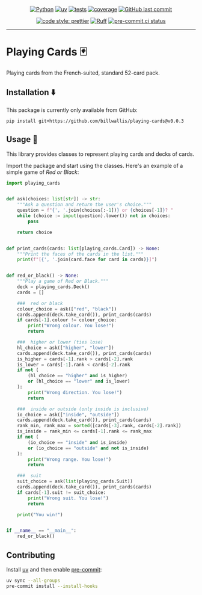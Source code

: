 <div align="center">

[![Python](https://img.shields.io/badge/Python-3.11+-blue.svg)](https://www.python.org/downloads/)
[![uv](https://img.shields.io/endpoint?url=https://raw.githubusercontent.com/astral-sh/uv/main/assets/badge/v0.json)](https://github.com/astral-sh/uv)
[![tests](https://github.com/billwallis/playing-cards/actions/workflows/tests.yaml/badge.svg)](https://github.com/billwallis/playing-cards/actions/workflows/tests.yaml)
[![coverage](coverage.svg)](https://github.com/dbrgn/coverage-badge)
[![GitHub last commit](https://img.shields.io/github/last-commit/billwallis/playing-cards)](https://shields.io/badges/git-hub-last-commit)

[![code style: prettier](https://img.shields.io/badge/code_style-prettier-ff69b4.svg?style=flat-square)](https://github.com/prettier/prettier)
[![Ruff](https://img.shields.io/endpoint?url=https://raw.githubusercontent.com/astral-sh/ruff/main/assets/badge/v2.json)](https://github.com/astral-sh/ruff)
[![pre-commit.ci status](https://results.pre-commit.ci/badge/github/billwallis/playing-cards/main.svg)](https://results.pre-commit.ci/latest/github/billwallis/playing-cards/main)

</div>

---

# Playing Cards 🃏

Playing cards from the French-suited, standard 52-card pack.

## Installation ⬇️

This package is currently only available from GitHub:

```
pip install git+https://github.com/billwallis/playing-cards@v0.0.3
```

## Usage 📖

This library provides classes to represent playing cards and decks of cards.

Import the package and start using the classes. Here's an example of a simple game of _Red or Black_:

```python
import playing_cards


def ask(choices: list[str]) -> str:
    """Ask a question and return the user's choice."""
    question = f"{', '.join(choices[:-1])} or {choices[-1]}? "
    while (choice := input(question).lower()) not in choices:
        pass

    return choice


def print_cards(cards: list[playing_cards.Card]) -> None:
    """Print the faces of the cards in the list."""
    print(f"[{', '.join(card.face for card in cards)}]")


def red_or_black() -> None:
    """Play a game of Red or Black."""
    deck = playing_cards.Deck()
    cards = []

    ###  red or black
    colour_choice = ask(["red", "black"])
    cards.append(deck.take_card()), print_cards(cards)
    if cards[-1].colour != colour_choice:
        print("Wrong colour. You lose!")
        return

    ###  higher or lower (ties lose)
    hl_choice = ask(["higher", "lower"])
    cards.append(deck.take_card()), print_cards(cards)
    is_higher = cards[-1].rank > cards[-2].rank
    is_lower = cards[-1].rank < cards[-2].rank
    if not (
        (hl_choice == "higher" and is_higher)
        or (hl_choice == "lower" and is_lower)
    ):
        print("Wrong direction. You lose!")
        return

    ###  inside or outside (only inside is inclusive)
    io_choice = ask(["inside", "outside"])
    cards.append(deck.take_card()), print_cards(cards)
    rank_min, rank_max = sorted([cards[-3].rank, cards[-2].rank])
    is_inside = rank_min <= cards[-1].rank <= rank_max
    if not (
        (io_choice == "inside" and is_inside)
        or (io_choice == "outside" and not is_inside)
    ):
        print("Wrong range. You lose!")
        return

    ###  suit
    suit_choice = ask(list(playing_cards.Suit))
    cards.append(deck.take_card()), print_cards(cards)
    if cards[-1].suit != suit_choice:
        print("Wrong suit. You lose!")
        return

    print("You win!")


if __name__ == "__main__":
    red_or_black()
```

## Contributing

Install [uv](https://docs.astral.sh/uv/getting-started/installation/) and then enable [pre-commit](https://pre-commit.com/):

```bash
uv sync --all-groups
pre-commit install --install-hooks
```
